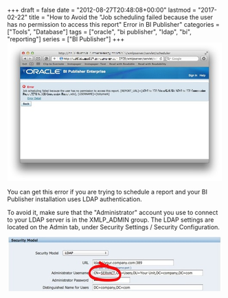 +++
draft       = false
date        = "2012-08-27T20:48:08+00:00"
lastmod     = "2017-02-22"
title       = "How to Avoid the \"Job scheduling failed because the user has no permission to access this report\" Error in BI Publisher"
categories  = ["Tools", "Database"]
tags        = ["oracle", "bi publisher", "ldap", "bi", "reporting"]
series      = ["BI Publisher"]
+++
![](/img/2012-08-27-bi-publisher-job-scheduling-failed-because-the-user-has-no-permission-to-access-this-report/864dbb90dbf623eb4f36b26a3ecf315cfec7121cf33e16730b6060c6572dfb35.jpg)

You can get this error if you are trying to schedule a report and your BI Publisher installation uses LDAP authentication.

To avoid it, make sure that the "Administrator" account you use to connect to your LDAP server is in the XMLP_ADMIN group. The LDAP settings are located on the Admin tab, under Security Settings / Security Configuration.

![](/img/2012-08-27-bi-publisher-job-scheduling-failed-because-the-user-has-no-permission-to-access-this-report/c44997adb44d6687468d544341fcd25b818ebdd46087d1849c38e855ee874488.jpg)
